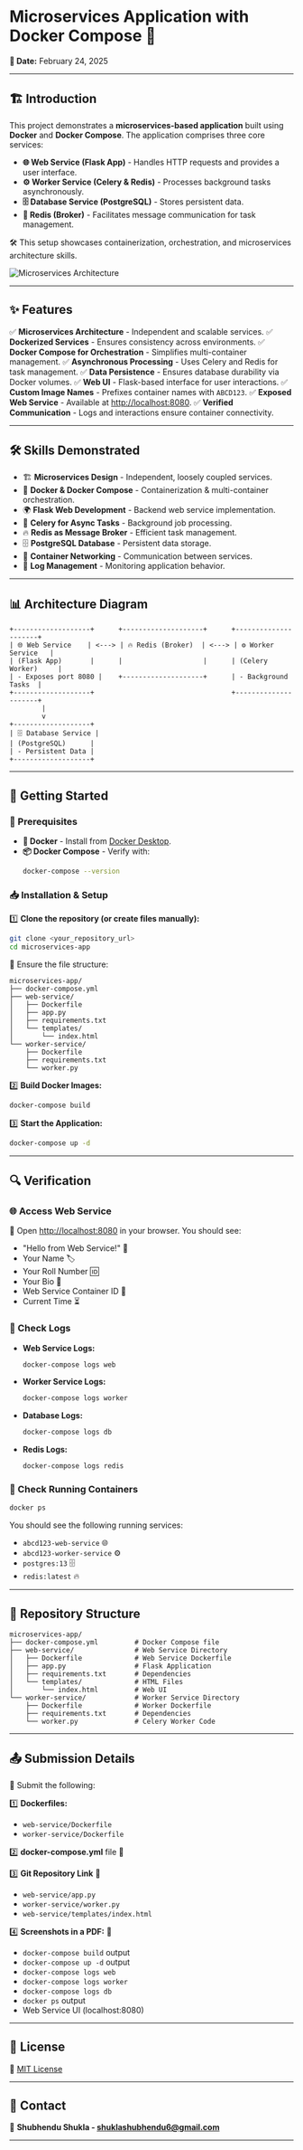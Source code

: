 # Microservices Application with Docker Compose 🚀

**📅 Date:** February 24, 2025

---

## 🏗 Introduction

This project demonstrates a **microservices-based application** built using **Docker** and **Docker Compose**. The application comprises three core services:

- **🌐 Web Service (Flask App)** - Handles HTTP requests and provides a user interface.
- **⚙️ Worker Service (Celery & Redis)** - Processes background tasks asynchronously.
- **🗄 Database Service (PostgreSQL)** - Stores persistent data.
- **🚀 Redis (Broker)** - Facilitates message communication for task management.

🛠 This setup showcases containerization, orchestration, and microservices architecture skills.

![Microservices Architecture](https://via.placeholder.com/800x400.png?text=Microservices+Architecture)

---

## ✨ Features

✅ **Microservices Architecture** - Independent and scalable services.
✅ **Dockerized Services** - Ensures consistency across environments.
✅ **Docker Compose for Orchestration** - Simplifies multi-container management.
✅ **Asynchronous Processing** - Uses Celery and Redis for task management.
✅ **Data Persistence** - Ensures database durability via Docker volumes.
✅ **Web UI** - Flask-based interface for user interactions.
✅ **Custom Image Names** - Prefixes container names with `ABCD123`.
✅ **Exposed Web Service** - Available at [http://localhost:8080](http://localhost:8080).
✅ **Verified Communication** - Logs and interactions ensure container connectivity.

---

## 🛠 Skills Demonstrated

- 🏗 **Microservices Design** - Independent, loosely coupled services.
- 🐳 **Docker & Docker Compose** - Containerization & multi-container orchestration.
- 🌍 **Flask Web Development** - Backend web service implementation.
- 📩 **Celery for Async Tasks** - Background job processing.
- 🔥 **Redis as Message Broker** - Efficient task management.
- 🗄 **PostgreSQL Database** - Persistent data storage.
- 🔌 **Container Networking** - Communication between services.
- 📜 **Log Management** - Monitoring application behavior.

---

## 📊 Architecture Diagram

```plaintext
+-------------------+      +--------------------+      +---------------------+
| 🌐 Web Service    | <---> | 🔥 Redis (Broker)  | <---> | ⚙️ Worker Service   |
| (Flask App)       |      |                    |      | (Celery Worker)     |
| - Exposes port 8080 |    +--------------------+      | - Background Tasks  |
+-------------------+                                  +---------------------+
        |
        v
+-------------------+
| 🗄 Database Service |
| (PostgreSQL)      |
| - Persistent Data |
+-------------------+
```

---

## 🚀 Getting Started

### 📌 Prerequisites

- **🐳 Docker** - Install from [Docker Desktop](https://www.docker.com/products/docker-desktop).
- **📦 Docker Compose** - Verify with:
  ```sh
  docker-compose --version
  ```

### 📥 Installation & Setup

1️⃣ **Clone the repository (or create files manually):**

```sh
git clone <your_repository_url>
cd microservices-app
```

📂 Ensure the file structure:

```plaintext
microservices-app/
├── docker-compose.yml
├── web-service/
│   ├── Dockerfile
│   ├── app.py
│   ├── requirements.txt
│   └── templates/
│       └── index.html
└── worker-service/
    ├── Dockerfile
    ├── requirements.txt
    └── worker.py
```

2️⃣ **Build Docker Images:**

```sh
docker-compose build
```

3️⃣ **Start the Application:**

```sh
docker-compose up -d
```

---

## 🔍 Verification

### 🌐 Access Web Service

📌 Open [http://localhost:8080](http://localhost:8080) in your browser. You should see:
- "Hello from Web Service!" 🎉
- Your Name 🏷️
- Your Roll Number 🆔
- Your Bio 📜
- Web Service Container ID 🔢
- Current Time ⏳

### 📜 Check Logs

- **Web Service Logs:**
  ```sh
  docker-compose logs web
  ```
- **Worker Service Logs:**
  ```sh
  docker-compose logs worker
  ```
- **Database Logs:**
  ```sh
  docker-compose logs db
  ```
- **Redis Logs:**
  ```sh
  docker-compose logs redis
  ```

### 🔎 Check Running Containers

```sh
docker ps
```

You should see the following running services:
- `abcd123-web-service` 🌐
- `abcd123-worker-service` ⚙️
- `postgres:13` 🗄
- `redis:latest` 🔥

---

## 📂 Repository Structure

```plaintext
microservices-app/
├── docker-compose.yml         # Docker Compose file
├── web-service/               # Web Service Directory
│   ├── Dockerfile             # Web Service Dockerfile
│   ├── app.py                 # Flask Application
│   ├── requirements.txt       # Dependencies
│   └── templates/             # HTML Files
│       └── index.html         # Web UI
└── worker-service/            # Worker Service Directory
    ├── Dockerfile             # Worker Dockerfile
    ├── requirements.txt       # Dependencies
    └── worker.py              # Celery Worker Code
```

---

## 📤 Submission Details

📌 Submit the following:

1️⃣ **Dockerfiles:**
   - `web-service/Dockerfile`
   - `worker-service/Dockerfile`

2️⃣ **docker-compose.yml** file 📜

3️⃣ **Git Repository Link** 📂
   - `web-service/app.py`
   - `worker-service/worker.py`
   - `web-service/templates/index.html`

4️⃣ **Screenshots in a PDF:** 📸
   - `docker-compose build` output
   - `docker-compose up -d` output
   - `docker-compose logs web`
   - `docker-compose logs worker`
   - `docker-compose logs db`
   - `docker ps` output
   - Web Service UI (localhost:8080)

---

## 📜 License

🔗 [MIT License](https://opensource.org/licenses/MIT)

---

## 📧 Contact

📩 **Shubhendu Shukla - shuklashubhendu6@gmail.com**

---
